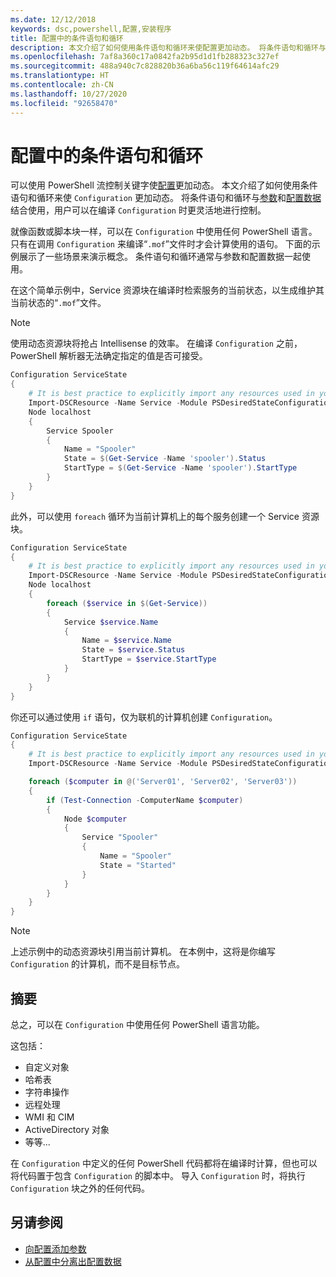 ```yaml
---
ms.date: 12/12/2018
keywords: dsc,powershell,配置,安装程序
title: 配置中的条件语句和循环
description: 本文介绍了如何使用条件语句和循环来使配置更加动态。 将条件语句和循环与参数和配置数据结合使用，用户可以在编译配置时更灵活地进行控制。
ms.openlocfilehash: 7af8a360c17a0842fa2b95d1d1fb288323c327ef
ms.sourcegitcommit: 488a940c7c828820b36a6ba56c119f64614afc29
ms.translationtype: HT
ms.contentlocale: zh-CN
ms.lasthandoff: 10/27/2020
ms.locfileid: "92658470"
---
```

# <a name="conditional-statements-and-loops-in-a-configuration"></a>配置中的条件语句和循环

可以使用 PowerShell 流控制关键字使[配置](configurations.md)更加动态。 本文介绍了如何使用条件语句和循环来使 `Configuration` 更加动态。 将条件语句和循环与[参数](add-parameters-to-a-configuration.md)和[配置数据](configData.md)结合使用，用户可以在编译 `Configuration` 时更灵活地进行控制。

就像函数或脚本块一样，可以在 `Configuration` 中使用任何 PowerShell 语言。 只有在调用 `Configuration` 来编译“`.mof`”文件时才会计算使用的语句。 下面的示例展示了一些场景来演示概念。 条件语句和循环通常与参数和配置数据一起使用。

在这个简单示例中，Service 资源块在编译时检索服务的当前状态，以生成维护其当前状态的“`.mof`”文件。

> [!NOTE]
> 使用动态资源块将抢占 Intellisense 的效率。 在编译 `Configuration` 之前，PowerShell 解析器无法确定指定的值是否可接受。

```powershell
Configuration ServiceState
{
    # It is best practice to explicitly import any resources used in your Configurations.
    Import-DSCResource -Name Service -Module PSDesiredStateConfiguration
    Node localhost
    {
        Service Spooler
        {
            Name = "Spooler"
            State = $(Get-Service -Name 'spooler').Status
            StartType = $(Get-Service -Name 'spooler').StartType
        }
    }
}
```

此外，可以使用 `foreach` 循环为当前计算机上的每个服务创建一个 Service 资源块。

```powershell
Configuration ServiceState
{
    # It is best practice to explicitly import any resources used in your Configurations.
    Import-DSCResource -Name Service -Module PSDesiredStateConfiguration
    Node localhost
    {
        foreach ($service in $(Get-Service))
        {
            Service $service.Name
            {
                Name = $service.Name
                State = $service.Status
                StartType = $service.StartType
            }
        }
    }
}
```

你还可以通过使用 `if` 语句，仅为联机的计算机创建 `Configuration`。

```powershell
Configuration ServiceState
{
    # It is best practice to explicitly import any resources used in your Configurations.
    Import-DSCResource -Name Service -Module PSDesiredStateConfiguration

    foreach ($computer in @('Server01', 'Server02', 'Server03'))
    {
        if (Test-Connection -ComputerName $computer)
        {
            Node $computer
            {
                Service "Spooler"
                {
                    Name = "Spooler"
                    State = "Started"
                }
            }
        }
    }
}
```

> [!NOTE]
> 上述示例中的动态资源块引用当前计算机。 在本例中，这将是你编写 `Configuration` 的计算机，而不是目标节点。

<!---
Mention Get-DSCConfigurationFromSystem
-->

## <a name="summary"></a>摘要

总之，可以在 `Configuration` 中使用任何 PowerShell 语言功能。

这包括：

- 自定义对象
- 哈希表
- 字符串操作
- 远程处理
- WMI 和 CIM
- ActiveDirectory 对象
- 等等...

在 `Configuration` 中定义的任何 PowerShell 代码都将在编译时计算，但也可以将代码置于包含 `Configuration` 的脚本中。 导入 `Configuration` 时，将执行 `Configuration` 块之外的任何代码。

## <a name="see-also"></a>另请参阅

- [向配置添加参数](add-parameters-to-a-configuration.md)
- [从配置中分离出配置数据](configData.md)

